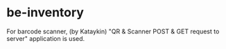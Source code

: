 # be-inventory
For barcode scanner, (by Kataykin) "QR & Scanner POST & GET request to server" application is used.
